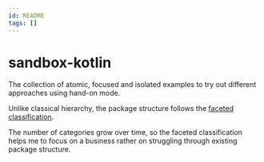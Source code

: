 ```yaml
---
id: README
tags: []
---
```


# sandbox-kotlin

The collection of atomic, focused and isolated examples to try out different approaches using hand-on mode.

Unlike classical hierarchy, the package structure follows the [faceted classification](https://en.wikipedia.org/wiki/Faceted_classification).

The number of categories grow over time, so the faceted classification helps me to focus on a business rather on struggling through existing package structure.